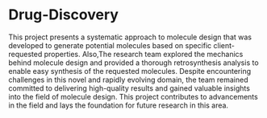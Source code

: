 # Drug-Discovery
This project presents a systematic approach to molecule design that was developed to generate potential molecules based on specific client-requested properties. 
Also,The research team explored the mechanics behind molecule design and provided a thorough retrosynthesis analysis to enable easy synthesis of the requested molecules.
Despite encountering challenges in this novel and rapidly evolving domain, the team remained committed to delivering high-quality results and gained valuable insights into the field of molecule design. 
This project contributes to advancements in the field and lays the foundation for future research in this area.
